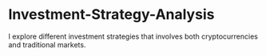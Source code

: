 # Investment-Strategy-Analysis
I explore different investment strategies that involves both cryptocurrencies and traditional markets.
